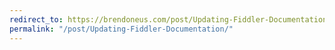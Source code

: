 ```yaml
---
redirect_to: https://brendoneus.com/post/Updating-Fiddler-Documentation/
permalink: "/post/Updating-Fiddler-Documentation/"
---
```


